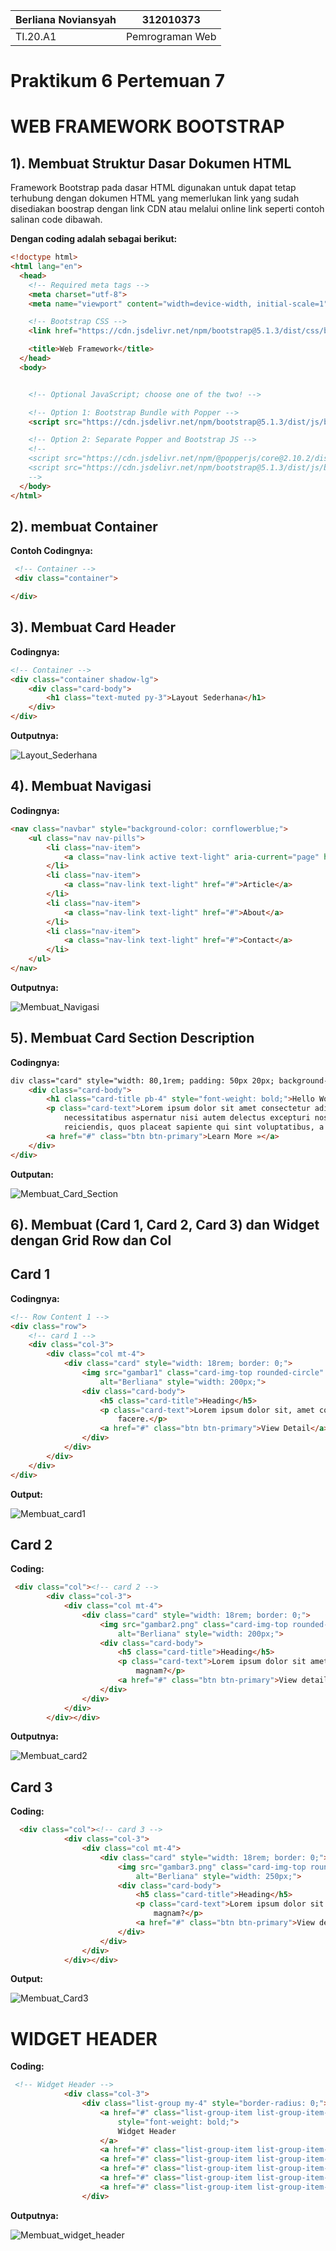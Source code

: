 |  Berliana Noviansyah  |     312010373     |
|-----------------------|-------------------|
|       TI.20.A1        |  Pemrograman Web  |

# Praktikum 6 Pertemuan 7


# WEB FRAMEWORK BOOTSTRAP


## 1). Membuat Struktur Dasar Dokumen HTML

Framework Bootstrap pada dasar HTML digunakan untuk dapat tetap terhubung dengan dokumen HTML yang memerlukan link yang sudah disediakan boostrap dengan link CDN atau melalui online link seperti contoh salinan code dibawah.

**Dengan coding adalah sebagai berikut:**

```html
<!doctype html>
<html lang="en">
  <head>
    <!-- Required meta tags -->
    <meta charset="utf-8">
    <meta name="viewport" content="width=device-width, initial-scale=1">

    <!-- Bootstrap CSS -->
    <link href="https://cdn.jsdelivr.net/npm/bootstrap@5.1.3/dist/css/bootstrap.min.css" rel="stylesheet" integrity="sha384-1BmE4kWBq78iYhFldvKuhfTAU6auU8tT94WrHftjDbrCEXSU1oBoqyl2QvZ6jIW3" crossorigin="anonymous">

    <title>Web Framework</title>
  </head>
  <body>


    <!-- Optional JavaScript; choose one of the two! -->

    <!-- Option 1: Bootstrap Bundle with Popper -->
    <script src="https://cdn.jsdelivr.net/npm/bootstrap@5.1.3/dist/js/bootstrap.bundle.min.js" integrity="sha384-ka7Sk0Gln4gmtz2MlQnikT1wXgYsOg+OMhuP+IlRH9sENBO0LRn5q+8nbTov4+1p" crossorigin="anonymous"></script>

    <!-- Option 2: Separate Popper and Bootstrap JS -->
    <!--
    <script src="https://cdn.jsdelivr.net/npm/@popperjs/core@2.10.2/dist/umd/popper.min.js" integrity="sha384-7+zCNj/IqJ95wo16oMtfsKbZ9ccEh31eOz1HGyDuCQ6wgnyJNSYdrPa03rtR1zdB" crossorigin="anonymous"></script>
    <script src="https://cdn.jsdelivr.net/npm/bootstrap@5.1.3/dist/js/bootstrap.min.js" integrity="sha384-QJHtvGhmr9XOIpI6YVutG+2QOK9T+ZnN4kzFN1RtK3zEFEIsxhlmWl5/YESvpZ13" crossorigin="anonymous"></script>
    -->
  </body>
</html>
```



## 2). membuat Container

**Contoh Codingnya:**

```html
 <!-- Container -->
 <div class="container">

</div>
```


## 3). Membuat Card Header


**Codingnya:**

```html
<!-- Container -->
<div class="container shadow-lg">
    <div class="card-body">
        <h1 class="text-muted py-3">Layout Sederhana</h1>
    </div>
</div>
```


**Outputnya:**

![Layout_Sederhana](img/layoutsederhana.png)



## 4). Membuat Navigasi


**Codingnya:**

```html
<nav class="navbar" style="background-color: cornflowerblue;">
    <ul class="nav nav-pills">
        <li class="nav-item">
            <a class="nav-link active text-light" aria-current="page" href="#">Home</a>
        </li>
        <li class="nav-item">
            <a class="nav-link text-light" href="#">Article</a>
        </li>
        <li class="nav-item">
            <a class="nav-link text-light" href="#">About</a>
        </li>
        <li class="nav-item">
            <a class="nav-link text-light" href="#">Contact</a>
        </li>
    </ul>
</nav>
```


**Outputnya:**

![Membuat_Navigasi](img/navigasi.png)



## 5). Membuat Card Section Description


**Codingnya:**

```html
div class="card" style="width: 80,1rem; padding: 50px 20px; background-color: #e4e4e5; border-radius: 0;">
    <div class="card-body">
        <h1 class="card-title pb-4" style="font-weight: bold;">Hello World!</h1>
        <p class="card-text">Lorem ipsum dolor sit amet consectetur adipisicing elit. Voluptatem saepe
            necessitatibus aspernatur nisi autem delectus excepturi nostrum natus similique beatae
            reiciendis, quos placeat sapiente qui sint voluptatibus, a temporibus quasi.</p>
        <a href="#" class="btn btn-primary">Learn More »</a>
    </div>
</div>
```

**Outputan:**

![Membuat_Card_Section](img/cardsection.png)



## 6). Membuat (Card 1, Card 2, Card 3) dan Widget dengan Grid Row dan Col


## Card 1


**Codingnya:**


```html
<!-- Row Content 1 -->
<div class="row">
    <!-- card 1 -->
    <div class="col-3">
        <div class="col mt-4">
            <div class="card" style="width: 18rem; border: 0;">
                <img src="gambar1" class="card-img-top rounded-circle"
                    alt="Berliana" style="width: 200px;">
                <div class="card-body">
                    <h5 class="card-title">Heading</h5>
                    <p class="card-text">Lorem ipsum dolor sit, amet consectetur adipisicing elit. Voluptates,
                        facere.</p>
                    <a href="#" class="btn btn-primary">View Detail</a>
                </div>
            </div>
        </div>
    </div>
</div>
```


**Output:**


![Membuat_card1](img/cardd1.png)


## Card 2


**Coding:**

```html
 <div class="col"><!-- card 2 -->
        <div class="col-3">
            <div class="col mt-4">
                <div class="card" style="width: 18rem; border: 0;">
                    <img src="gambar2.png" class="card-img-top rounded-circle"
                        alt="Berliana" style="width: 200px;">
                    <div class="card-body">
                        <h5 class="card-title">Heading</h5>
                        <p class="card-text">Lorem ipsum dolor sit amet consectetur adipisicing elit. Distinctio,
                            magnam?</p>
                        <a href="#" class="btn btn-primary">View detail</a>
                    </div>
                </div>
            </div>
        </div></div>
```

**Outputnya:**

![Membuat_card2](img/card2.png)


## Card 3


**Coding:**

```html
  <div class="col"><!-- card 3 -->
            <div class="col-3">
                <div class="col mt-4">
                    <div class="card" style="width: 18rem; border: 0;">
                        <img src="gambar3.png" class="card-img-top rounded-circle"
                            alt="Berliana" style="width: 250px;">
                        <div class="card-body">
                            <h5 class="card-title">Heading</h5>
                            <p class="card-text">Lorem ipsum dolor sit amet consectetur adipisicing elit. Distinctio,
                                magnam?</p>
                            <a href="#" class="btn btn-primary">View detail</a>
                        </div>
                    </div>
                </div>
            </div></div>
```


**Output:**

![Membuat_Card3](img/card3.png)



# WIDGET HEADER


**Coding:**

```html
 <!-- Widget Header -->
            <div class="col-3">
                <div class="list-group my-4" style="border-radius: 0;">
                    <a href="#" class="list-group-item list-group-item-action active" aria-current="true"
                        style="font-weight: bold;">
                        Widget Header
                    </a>
                    <a href="#" class="list-group-item list-group-item-action">Widget Link</a>
                    <a href="#" class="list-group-item list-group-item-action">Widget Link</a>
                    <a href="#" class="list-group-item list-group-item-action">Widget Link</a>
                    <a href="#" class="list-group-item list-group-item-action">Widget Link</a>
                    <a href="#" class="list-group-item list-group-item-action">Widget Link</a>
                </div>
```


**Outputnya:**

![Membuat_widget_header](img/widgetheader.png)